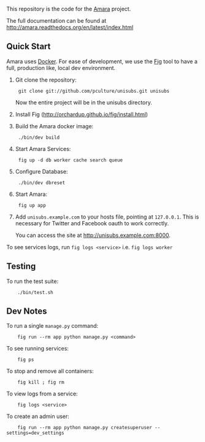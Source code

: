 This repository is the code for the [Amara](http://amara.org) project.

The full documentation can be found at
http://amara.readthedocs.org/en/latest/index.html

[Amara]: http://amara.org

Quick Start
-----------

Amara uses [Docker](http://docker.io).  For ease of development, we use the [Fig](http://orchardup.github.io/fig/) tool to have a full, production like, local dev environment.

1. Git clone the repository:

        git clone git://github.com/pculture/unisubs.git unisubs

   Now the entire project will be in the unisubs directory.

2. Install Fig (http://orchardup.github.io/fig/install.html)

3. Build the Amara docker image:

        ./bin/dev build

4. Start Amara Services:

        fig up -d db worker cache search queue

5. Configure Database:

        ./bin/dev dbreset

6. Start Amara:

        fig up app

7. Add `unisubs.example.com` to your hosts file, pointing at `127.0.0.1`.  This
   is necessary for Twitter and Facebook oauth to work correctly.

   You can access the site at <http://unisubs.example.com:8000>.

To see services logs, run `fig logs <service>` i.e. `fig logs worker`

Testing
-------

To run the test suite:

        ./bin/test.sh


Dev Notes
---------

To run a single `manage.py` command:

        fig run --rm app python manage.py <command>

To see running services:

        fig ps

To stop and remove all containers:

        fig kill ; fig rm

To view logs from a service:

        fig logs <service>

To create an admin user:

        fig run --rm app python manage.py createsuperuser --settings=dev_settings
